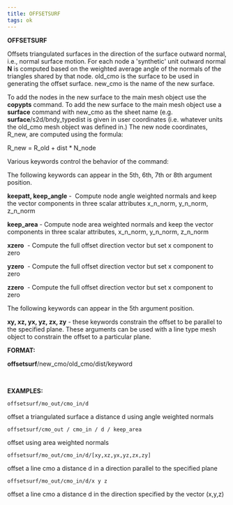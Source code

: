 ```yaml
---
title: OFFSETSURF
tags: ok
---
```


 **OFFSETSURF**

  Offsets triangulated surfaces in the direction of the surface
  outward normal, i.e., normal surface motion. For each node a
  'synthetic' unit outward normal **N** is computed based on the
  weighted average angle of the normals of the triangles shared by
  that node. old\_cmo is the surface to be used in generating the
  offset surface. new\_cmo is the name of the new surface.

  To add the nodes in the new surface to the main mesh object use the
  **copypts** command. To add the new surface to the main mesh object
  use a **surface** command with new\_cmo as the sheet name (e.g.
  **surface**/s2d/bndy\_typedist is given in user coordinates (i.e.
  whatever units the old\_cmo mesh object was defined in.) The new
  node coordinates, R\_new, are computed using the formula:
 
   R\_new = R\_old + dist * N\_node
 
  Various keywords control the behavior of the command:
 
   The following keywords can appear in the 5th, 6th, 7th or 8th
   argument position.

   **keepatt, keep\_angle** -  Compute node angle weighted normals and
   keep the vector components in three scalar attributes x\_n\_norm,
   y\_n\_norm, z\_n\_norm

   **keep\_area** - Compute node area weighted normals and keep the
   vector components in three scalar attributes, x\_n\_norm,
   y\_n\_norm, z\_n\_norm

   **xzero**  - Compute the full offset direction vector but set x
   component to zero

   **yzero**  - Compute the full offset direction vector but set x
   component to zero

   **zzero**  - Compute the full offset direction vector but set x
   component to zero

   
   The following keywords can appear in the 5th argument position.

   **xy, xz, yx, yz, zx, zy** - these keywords constrain the offset to
   be parallel to the specified plane. These arguments can be used
   with a line type mesh object to constrain the offset to a
   particular plane.

**FORMAT:**
 

**offsetsurf**/new\_cmo/old\_cmo/dist/keyword

 

**EXAMPLES:**

    offsetsurf/mo_out/cmo_in/d
    
offset a triangulated surface a distance d using angle weighted normals

    offsetsurf/cmo_out / cmo_in / d / keep_area 

offset using area weighted normals

    offsetsurf/mo_out/cmo_in/d/[xy,xz,yx,yz,zx,zy]

offset a line cmo a distance d in a direction parallel to the specified
plane

    offsetsurf/mo_out/cmo_in/d/x y z

offset a line cmo a distance d in the direction specified by the vector
(x,y,z)

 

 

